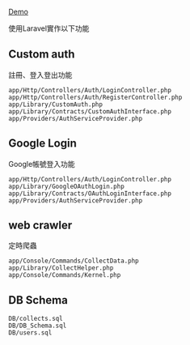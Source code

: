 [Demo](http://kyrie.ddns.net:8000/login)

使用Laravel實作以下功能
## Custom auth
註冊、登入登出功能
````
app/Http/Controllers/Auth/LoginController.php
app/Http/Controllers/Auth/RegisterController.php
app/Library/CustomAuth.php
app/Library/Contracts/CustomAuthInterface.php
app/Providers/AuthServiceProvider.php
````

## Google Login
Google帳號登入功能
````
app/Http/Controllers/Auth/LoginController.php
app/Library/GoogleOAuthLogin.php
app/Library/Contracts/OAuthLoginInterface.php
app/Providers/AuthServiceProvider.php
````

## web crawler
定時爬蟲
````
app/Console/Commands/CollectData.php
app/Library/CollectHelper.php
app/Console/Commands/Kernel.php
````


## DB Schema
````
DB/collects.sql
DB/DB_Schema.sql
DB/users.sql
````